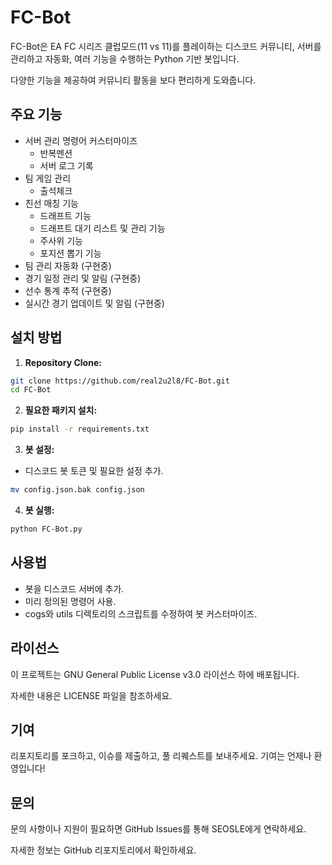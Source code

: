 # FC-Bot

FC-Bot은 EA FC 시리즈 클럽모드(11 vs 11)를 플레이하는 디스코드 커뮤니티, 서버를 관리하고 자동화, 여러 기능을 수행하는 Python 기반 봇입니다.

다양한 기능을 제공하여 커뮤니티 활동을 보다 편리하게 도와줍니다.

## 주요 기능

- 서버 관리 명령어 커스터마이즈
  - 반복멘션
  - 서버 로그 기록
- 팀 게임 관리
  - 출석체크
- 친선 매칭 기능
  - 드래프트 기능
  - 드래프트 대기 리스트 및 관리 기능
  - 주사위 기능
  - 포지션 뽑기 기능
- 팀 관리 자동화 (구현중)
- 경기 일정 관리 및 알림 (구현중)
- 선수 통계 추적 (구현중)
- 실시간 경기 업데이트 및 알림 (구현중)

## 설치 방법

1. **Repository Clone:**

```bash
git clone https://github.com/real2u2l8/FC-Bot.git
cd FC-Bot
```

2. **필요한 패키지 설치:**

```bash
pip install -r requirements.txt
```

3. **봇 설정:**

- 디스코드 봇 토큰 및 필요한 설정 추가.
```bash
mv config.json.bak config.json
```

4. **봇 실행:**

```bash
python FC-Bot.py
```

## 사용법

- 봇을 디스코드 서버에 추가.
- 미리 정의된 명령어 사용.
- cogs와 utils 디렉토리의 스크립트를 수정하여 봇 커스터마이즈.

## 라이선스

이 프로젝트는 GNU General Public License v3.0 라이선스 하에 배포됩니다.

자세한 내용은 LICENSE 파일을 참조하세요.

## 기여

리포지토리를 포크하고, 이슈를 제출하고, 풀 리퀘스트를 보내주세요. 기여는 언제나 환영입니다!

## 문의

문의 사항이나 지원이 필요하면 GitHub Issues를 통해 SEOSLE에게 연락하세요.

자세한 정보는 GitHub 리포지토리에서 확인하세요.
